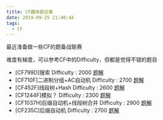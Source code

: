 ```yaml
---
title: CF趣味题合集
date: 2019-09-25 21:40:44
tags:
  - CF
---
```


最近准备做一些CF的题备战联赛

难度有梯度，可以参考CF中的Difficulty，但都是觉得不错的题目

<!-- more -->

* [CF799D]搜索 Difficulty : 2000 [题解](http://ljf-cnyali.cn/2019/09/25/CF799D-%E6%90%9C%E7%B4%A2/)
* [CF710F]二进制分组+AC自动机 Difficulty : 2700 [题解](http://ljf-cnyali.cn/2019/09/26/CF710F-%E4%BA%8C%E8%BF%9B%E5%88%B6%E5%88%86%E7%BB%84-AC%E8%87%AA%E5%8A%A8%E6%9C%BA/)
* [CF452F]线段树+Hash Difficulty : 2600 [题解](http://ljf-cnyali.cn/2019/09/08/CF452F-%E7%BA%BF%E6%AE%B5%E6%A0%91-Hash/)
* [CF1244F]模拟？ Difficulty : 2300 [题解](http://ljf-cnyali.cn/2019/10/27/CF1244F-Chips-%E9%A2%98%E8%A7%A3/)
* [CF1037H]后缀自动机+线段树合并 Difficulty : 2900 [题解](http://ljf-cnyali.cn/2019/11/25/CF1037H-%E5%90%8E%E7%BC%80%E8%87%AA%E5%8A%A8%E6%9C%BA-%E7%BA%BF%E6%AE%B5%E6%A0%91%E5%90%88%E5%B9%B6/)
* [CF235C]后缀自动机 Difficulty : 2700 [题解](http://ljf-cnyali.cn/2019/11/26/CF235C-后缀自动机/)
